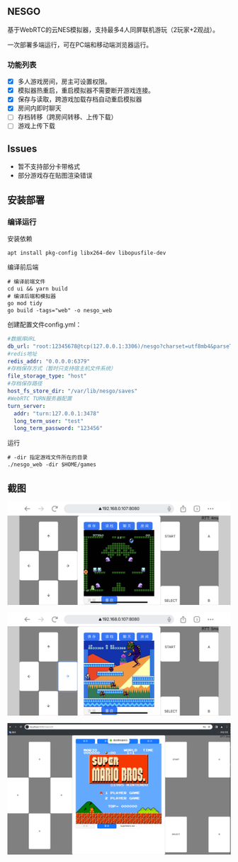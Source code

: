 ## NESGO
基于WebRTC的云NES模拟器，支持最多4人同屏联机游玩（2玩家+2观战）。

一次部署多端运行，可在PC端和移动端浏览器运行。

### 功能列表

- [x] 多人游戏房间，房主可设置权限。
- [x] 模拟器热重启，重启模拟器不需要断开游戏连接。
- [x] 保存与读取，跨游戏加载存档自动重启模拟器
- [x] 房间内即时聊天
- [ ] 存档转移（跨房间转移、上传下载）
- [ ] 游戏上传下载

## Issues

- 暂不支持部分卡带格式
- 部分游戏存在贴图渲染错误

## 安装部署

### 编译运行

安装依赖

```shell
apt install pkg-config libx264-dev libopusfile-dev
```

编译前后端

```shell
# 编译前端文件
cd ui && yarn build
# 编译后端和模拟器
go mod tidy
go build -tags="web" -o nesgo_web
```

创建配置文件config.yml： 

```yaml
#数据库URL
db_url: "root:12345678@tcp(127.0.0.1:3306)/nesgo?charset=utf8mb4&parseTime=True&loc=Local"
#redis地址
redis_addr: "0.0.0.0:6379"
#存档保存方式（暂时只支持宿主机文件系统）
file_storage_type: "host"
#存档保存路径
host_fs_store_dir: "/var/lib/nesgo/saves"
#WebRTC TURN服务器配置
turn_server:
  addr: "turn:127.0.0.1:3478"
  long_term_user: "test"
  long_term_password: "123456"
```

运行

```shell
# -dir 指定游戏文件所在的目录
./nesgo_web -dir $HOME/games
```

## 截图

![demo1(mobile)](./images/demo1(mobile).PNG)

![demo2(mobile)](./images/demo2(mobile).PNG)

![MarioPC](./images/MarioPC.png)
